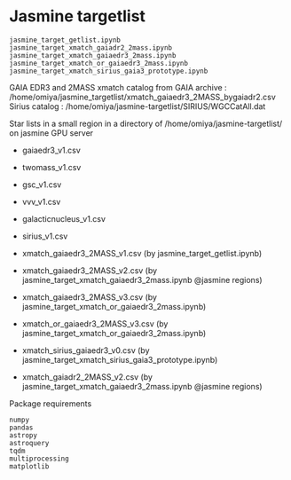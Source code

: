 # Jasmine targetlist

```
jasmine_target_getlist.ipynb
jasmine_target_xmatch_gaiadr2_2mass.ipynb
jasmine_target_xmatch_gaiaedr3_2mass.ipynb
jasmine_target_xmatch_or_gaiaedr3_2mass.ipynb
jasmine_target_xmatch_sirius_gaia3_prototype.ipynb
```

GAIA EDR3 and 2MASS xmatch catalog from GAIA archive : /home/omiya/jasmine_targetlist/xmatch_gaiaedr3_2MASS_bygaiadr2.csv  
Sirius catalog : /home/omiya/jasmine-targetlist/SIRIUS/WGCCatAll.dat 

Star lists in a small region in a directory of /home/omiya/jasmine-targetlist/ on jasmine GPU server
- gaiaedr3_v1.csv  
- twomass_v1.csv
- gsc_v1.csv
- vvv_v1.csv  
- galacticnucleus_v1.csv  
- sirius_v1.csv  
  
  
- xmatch_gaiaedr3_2MASS_v1.csv  (by jasmine_target_getlist.ipynb)
- xmatch_gaiaedr3_2MASS_v2.csv  (by jasmine_target_xmatch_gaiaedr3_2mass.ipynb @jasmine regions)
- xmatch_gaiaedr3_2MASS_v3.csv  (by jasmine_target_xmatch_or_gaiaedr3_2mass.ipynb)
- xmatch_or_gaiaedr3_2MASS_v3.csv  (by jasmine_target_xmatch_or_gaiaedr3_2mass.ipynb)
- xmatch_sirius_gaiaedr3_v0.csv  (by jasmine_target_xmatch_sirius_gaia3_prototype.ipynb)
- xmatch_gaiadr2_2MASS_v2.csv  (by jasmine_target_xmatch_gaiaedr3_2mass.ipynb @jasmine regions)

Package requirements
```
numpy
pandas
astropy
astroquery
tqdm
multiprocessing
matplotlib
```

